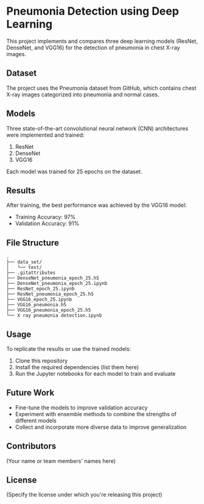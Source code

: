 # Pneumonia Detection using Deep Learning

This project implements and compares three deep learning models (ResNet, DenseNet, and VGG16) for the detection of pneumonia in chest X-ray images.

## Dataset

The project uses the Pneumonia dataset from GitHub, which contains chest X-ray images categorized into pneumonia and normal cases.

## Models

Three state-of-the-art convolutional neural network (CNN) architectures were implemented and trained:

1. ResNet
2. DenseNet
3. VGG16

Each model was trained for 25 epochs on the dataset.

## Results

After training, the best performance was achieved by the VGG16 model:

- Training Accuracy: 97%
- Validation Accuracy: 91%

## File Structure

```
.
├── data_set/
│   └── test/
├── .gitattributes
├── DenseNet_pneumonia_epoch_25.h5
├── DenseNet_pneumonia_epoch_25.ipynb
├── ResNet_epoch_25.ipynb
├── ResNet_pneumonia_epoch_25.h5
├── VGG16_epoch_25.ipynb
├── VGG16_pneumonia.h5
├── VGG16_pneumonia_epoch_25.h5
└── X ray pneumonia detection.ipynb
```

## Usage

To replicate the results or use the trained models:

1. Clone this repository
2. Install the required dependencies (list them here)
3. Run the Jupyter notebooks for each model to train and evaluate

## Future Work

- Fine-tune the models to improve validation accuracy
- Experiment with ensemble methods to combine the strengths of different models
- Collect and incorporate more diverse data to improve generalization

## Contributors

(Your name or team members' names here)

## License

(Specify the license under which you're releasing this project)
